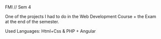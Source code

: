 FMI // Sem 4

One of the projects I had to do in the Web Development Course + the Exam at the end of the semester.

Used Languages: Html+Css & PHP + Angular

